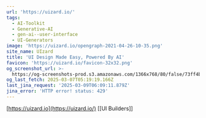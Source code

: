 ```yaml
---
url: 'https://uizard.io/'
tags:
  - AI-Toolkit
  - Generative-AI
  - gen-ai--user-interface
  - UI-Generators
image: 'https://uizard.io/opengraph-2021-04-26-10-35.png'
site_name: UIzard
title: 'UI Design Made Easy, Powered By AI'
favicon: 'https://uizard.io/favicon-32x32.png'
og_screenshot_url: >-
  https://og-screenshots-prod.s3.amazonaws.com/1366x768/80/false/73ff4b4be188cbcddb89a513de0a5cf8533865b0677c6196abee2c2bfc93c346.jpeg
og_last_fetch: 2025-03-07T05:19:19.166Z
last_jina_request: '2025-03-09T06:09:11.879Z'
jina_error: 'HTTP error! status: 429'
---
```

[https://uizard.io](https://uizard.io/)
[[UI Builders]]
